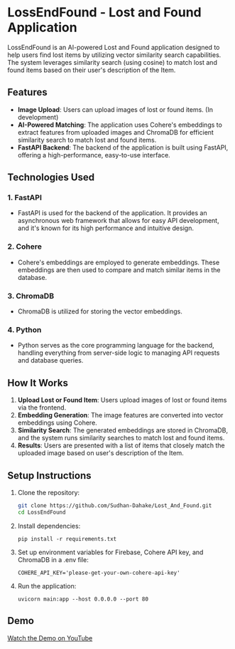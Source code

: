 # LossEndFound - Lost and Found Application

LossEndFound is an AI-powered Lost and Found application designed to help users find lost items by utilizing vector similarity search capabilities. The system leverages similarity search (using cosine) to match lost and found items based on their user's description of the Item.

## Features

- **Image Upload**: Users can upload images of lost or found items. (In development)
- **AI-Powered Matching**: The application uses Cohere's embeddings to extract features from uploaded images and ChromaDB for efficient similarity search to match lost and found items.
- **FastAPI Backend**: The backend of the application is built using FastAPI, offering a high-performance, easy-to-use interface.

## Technologies Used

### 1. **FastAPI**
   - FastAPI is used for the backend of the application. It provides an asynchronous web framework that allows for easy API development, and it's known for its high performance and intuitive design.

### 2. **Cohere**
   - Cohere's embeddings are employed to generate embeddings. These embeddings are then used to compare and match similar items in the database.

### 3. **ChromaDB**
   - ChromaDB is utilized for storing the vector embeddings.

### 4. **Python**
   - Python serves as the core programming language for the backend, handling everything from server-side logic to managing API requests and database queries.

## How It Works

1. **Upload Lost or Found Item**: Users upload images of lost or found items via the frontend.
2. **Embedding Generation**: The image features are converted into vector embeddings using Cohere.
3. **Similarity Search**: The generated embeddings are stored in ChromaDB, and the system runs similarity searches to match lost and found items.
4. **Results**: Users are presented with a list of items that closely match the uploaded image based on user's description of the Item.

## Setup Instructions

1. Clone the repository:

   ```bash
   git clone https://github.com/Sudhan-Dahake/Lost_And_Found.git
   cd LossEndFound
   ```

2. Install dependencies:

   ```
   pip install -r requirements.txt
   ```

3. Set up environment variables for Firebase, Cohere API key, and ChromaDB in a .env file:

   ```
   COHERE_API_KEY='please-get-your-own-cohere-api-key'
   ```

4. Run the application:

   ```
   uvicorn main:app --host 0.0.0.0 --port 80
   ```


## Demo
[Watch the Demo on YouTube](https://youtu.be/Jl3UXhts0GA)
